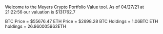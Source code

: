 Welcome to the Meyers Crypto Portfolio Value tool. 
As of 04/27/21 at 21:22:56 our valuation is $131762.7 

BTC Price = $55676.47
 ETH Price = $2698.28
BTC Holdings = 1.06BTC
 ETH holdings = 26.960005962ETH 
